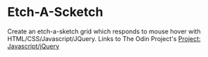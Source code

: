 # Etch-A-Scketch
Create an etch-a-sketch grid which responds to mouse hover with HTML/CSS/Javascript/JQuery.
Links to The Odin Project's [Project: Javascript/jQuery](http://www.theodinproject.com/courses/web-development-101/lessons/javascript-and-jquery?ref=lc-pb)
